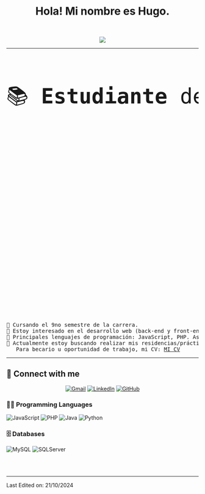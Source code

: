 <h1 align="center">
Hola! Mi nombre es Hugo.
</h1>
<p align="center">
</p>
<br/>
<p align="center">
	<a href="https://github.com/Bouaskaoun">
		<img src="https://readme-typing-svg.herokuapp.com?lines=Estudiante+Ingeniería+en+Sistemas;Siempre+aprendiendo;Responsable+:)&center=true&width=380&height=45">
	</a>
</p>

<hr>

<pre>
	<p style="font-size: 55px;">📚 <b>Estudiante</b> de ingeiería en sistemas computacionales en el Instituo Tecnológico de León.</p>
	<p style="font-size:55px;"></p>
	<p style="font-size:55px;"></p>
	<p style="font-size:55px;"></p>
	<p style="font-size:55px;"></p>
	<p style="font-size:55px;"></p>
	

📝 Cursando el 9no semestre de la carrera.
🔭 Estoy interesado en el desarrollo web (back-end y front-end).
🌟 Principales lenguajes de programación: JavaScript, PHP. Así como CSS, HTML, entre otros.	
🤔 Actualmente estoy buscando realizar mis residencias/prácticas profesionales.
   Para becario u oportunidad de trabajo, mi CV: <a href="" target="_blank">MI CV</a>
</pre>
<hr>

## 🤝 Connect with me
<p align="center">
	<a href="mailto:huggo.moreno1985@gmail.com"><img img src="https://img.shields.io/badge/gmail-%23EA4335.svg?style=plastic&logo=gmail&logoColor=white" alt="Gmail"/></a>
	<a href="https://www.linkedin.com/in/hugo-moreno-092b10318/"><img src="https://img.shields.io/badge/linkedin-%230A66C2.svg?style=plastic&logo=linkedin&logoColor=white" alt="LinkedIn"/></a>
	<a href="https://github.com/HugoJamesDio"><img src="https://img.shields.io/badge/github-%23181717.svg?style=plastic&logo=github&logoColor=white" alt="GitHub"/></a>
</p>

### 👨‍💻 Programming Languages

<p>
    <img alt="JavaScript" src="https://img.shields.io/badge/JavaScript%20-%23F7DF1E.svg?logo=javascript&logoColor=black">
    <img alt="PHP" src="https://img.shields.io/badge/PHP%20-%23F7DF1E.svg?logo=php&logoColor=black">
    <img alt="Java" src="https://img.shields.io/badge/Java%20-%23F7DF1E.svg?logo=Java&logoColor=black">
    <img alt="Python" src="https://img.shields.io/badge/Python%20-%2314354C.svg?logo=python&logoColor=white">
	
### 🗄️ Databases
<p>
	<img alt="MySQL" src="https://img.shields.io/badge/MySQL%20-X57150.svg?logo=MySQL&logoColor=black">
	<img alt="SQLServer" src="https://img.shields.io/badge/MySQL%20-X57150.svg?logo=MySQL&logoColor=black">
</p>


</br>
<br/>

------



Last Edited on: 21/10/2024

